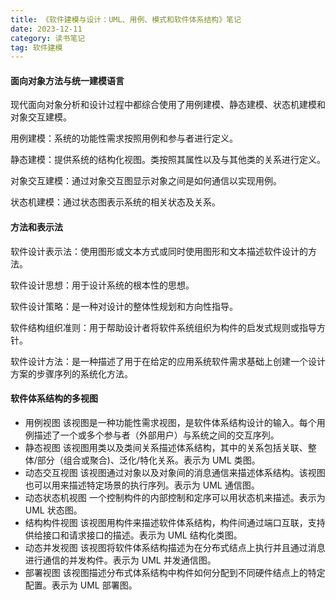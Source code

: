 ```yaml
---
title: 《软件建模与设计：UML、用例、模式和软件体系结构》笔记
date: 2023-12-11
category: 读书笔记
tag: 软件建模
---
```


#### 面向对象方法与统一建模语言

现代面向对象分析和设计过程中都综合使用了用例建模、静态建模、状态机建模和对象交互建模。

用例建模：系统的功能性需求按照用例和参与者进行定义。

静态建模：提供系统的结构化视图。类按照其属性以及与其他类的关系进行定义。

对象交互建模：通过对象交互图显示对象之间是如何通信以实现用例。

状态机建模：通过状态图表示系统的相关状态及关系。

#### 方法和表示法

软件设计表示法：使用图形或文本方式或同时使用图形和文本描述软件设计的方法。

软件设计思想：用于设计系统的根本性的思想。

软件设计策略：是一种对设计的整体性规划和方向性指导。

软件结构组织准则：用于帮助设计者将软件系统组织为构件的启发式规则或指导方针。

软件设计方法：是一种描述了用于在给定的应用系统软件需求基础上创建一个设计方案的步骤序列的系统化方法。

#### 软件体系结构的多视图

- 用例视图
  该视图是一种功能性需求视图，是软件体系结构设计的输入。每个用例描述了一个或多个参与者（外部用户）与系统之间的交互序列。
- 静态视图
  该视图用类以及类间关系描述体系结构，其中的关系包括关联、整体/部分（组合或聚合)、泛化/特化关系。表示为 UML 类图。
- 动态交互视图
  该视图通过对象以及对象间的消息通信来描述体系结构。该视图也可以用来描述特定场景的执行序列。表示为 UML 通信图。
- 动态状态机视图
  一个控制构件的内部控制和定序可以用状态机来描述。表示为 UML 状态图。
- 结构构件视图
  该视图用构件来描述软件体系结构，构件间通过端口互联，支持供给接口和请求接口的描述。表示为 UML 结构化类图。
- 动态并发视图
  该视图将软件体系结构描述为在分布式结点上执行并且通过消息进行通信的并发构件。表示为 UML 并发通信图。
- 部署视图
  该视图描述分布式体系结构中构件如何分配到不同硬件结点上的特定配置。表示为 UML 部署图。
